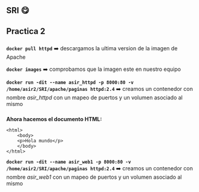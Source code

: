 ## SRI :yum:

## Practica 2

###

**`docker pull httpd`** :arrow_right: descargamos la ultima version de la imagen de Apache

**`docker images`** :arrow_right: comprobamos que la imagen este en nuestro equipo

**`docker run -dit --name asir_httpd -p 8000:80 -v /home/asir2/SRI/apache/paginas httpd:2.4`** :arrow_right: creamos un contenedor con nombre *asir_httpd* con un mapeo de puertos y un volumen asociado al mismo
###
**Ahora hacemos el documento HTML:** 
```
<html>
    <body>
    <p>Hola mundo</p>
    </body>
</html>
```
**`docker run -dit --name asir_web1 -p 8000:80 -v /home/asir2/SRI/apache/paginas httpd:2.4`** :arrow_right: creamos un contenedor con nombre *asir_web1* con un mapeo de puertos y un volumen asociado al mismo
